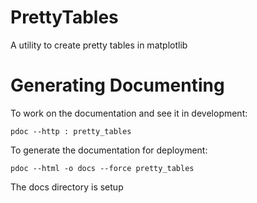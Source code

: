 # PrettyTables
A utility to create pretty tables in matplotlib


# Generating Documenting
To work on the documentation and see it in development: 

```
pdoc --http : pretty_tables
```

To generate the documentation for deployment:
```
pdoc --html -o docs --force pretty_tables
```

The docs directory is setup
